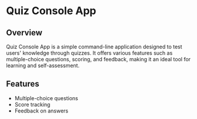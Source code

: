 # Quiz Console App

## Overview
Quiz Console App is a simple command-line application designed to test users' knowledge through quizzes. It offers various features such as multiple-choice questions, scoring, and feedback, making it an ideal tool for learning and self-assessment.

## Features
- Multiple-choice questions
- Score tracking
- Feedback on answers



